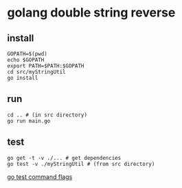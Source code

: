 # golang double string reverse

## install
```
GOPATH=$(pwd)
echo $GOPATH
export PATH=$PATH:$GOPATH
cd src/myStringUtil
go install
```

## run
```
cd .. # (in src directory)
go run main.go
```

## test
```
go get -t -v ./... # get dependencies
go test -v ./myStringUtil # (from src directory)
```
[go test command flags](https://golang.org/cmd/go/#hdr-Description_of_testing_flags)
